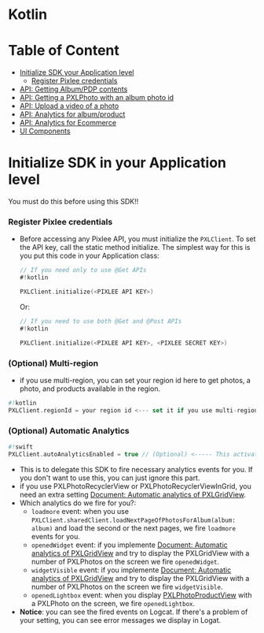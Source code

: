 # Kotlin

# Table of Content
- [Initialize SDK your Application level](#Initialize-SDK-your-Application-level)
    - [Register Pixlee credentials](#Register-Pixlee-credentials)
- [API: Getting Album/PDP contents](API.md)
- [API: Getting a PXLPhoto with an album photo id](API.md#get-pxlphoto-with-an-albumphotoid)
- [API: Upload a video of a photo](API.md##uploading-a-video-or-a-photo)
- [API: Analytics for album/product](API.md#album-analytics)
- [API: Analytics for Ecommerce](API.md#ecommerce-analytics)
- [UI Components](UI.md)

# Initialize SDK in your Application level
You must do this before using this SDK!!
### Register Pixlee credentials
- Before accessing any Pixlee API, you must initialize the `PXLClient`. To set the API key, call the static method initialize. The simplest way for this is you put this code in your Application class:
    ```kotlin
    // If you need only to use @Get APIs
    #!kotlin
    
    PXLClient.initialize(<PIXLEE API KEY>)
    ```
    Or:
    ```kotlin
    // If you need to use both @Get and @Post APIs
    #!kotlin
    
    PXLClient.initialize(<PIXLEE API KEY>, <PIXLEE SECRET KEY>)
    ```
### (Optional) Multi-region
- if you use multi-region, you can set your region id here to get photos, a photo, and products available in the region.
```kotlin
#!kotlin
PXLClient.regionId = your region id <--- set it if you use multi-region.
```

### (Optional) Automatic Analytics
```swift
#!swift
PXLClient.autoAnalyticsEnabled = true // (Optional) <----- This activates auto-analytics on PXLPhotoRecyclerView, PXLPhotoRecyclerViewInGrid and PXLPhotoProductView.
```
- This is to delegate this SDK to fire necessary analytics events for you. If you don't want to use this, you can just ignore this part.
- if you use PXLPhotoRecyclerView or PXLPhotoRecyclerViewInGrid, you need an extra setting [Document: Automatic analytics of PXLGridView](#automatic-analytics-of-pxlgridview).
- Which analytics do we fire for you?:
    - `loadmore` event: when you use `PXLClient.sharedClient.loadNextPageOfPhotosForAlbum(album: album)` and load the second or the next pages, we fire `loadmore` events for you.
    - `openedWidget` event: if you implemente [Document: Automatic analytics of PXLGridView](#automatic-analytics-of-pxlgridview) and try to display the PXLGridView with a number of PXLPhotos on the screen we fire `openedWidget`.
    - `widgetVisible` event: if you implemente [Document: Automatic analytics of PXLGridView](#automatic-analytics-of-pxlgridview) and try to display the PXLGridView with a number of PXLPhotos on the screen we fire `widgetVisible`.
    - `openedLightbox` event: when you display [PXLPhotoProductView](#automatic-analytics-of-pxlphotoproductview) with a PXLPhoto on the screen, we fire `openedLightbox`.
- **Notice**: you can see the fired events on Logcat. If there's a problem of your setting, you can see error messages we display in Logat.